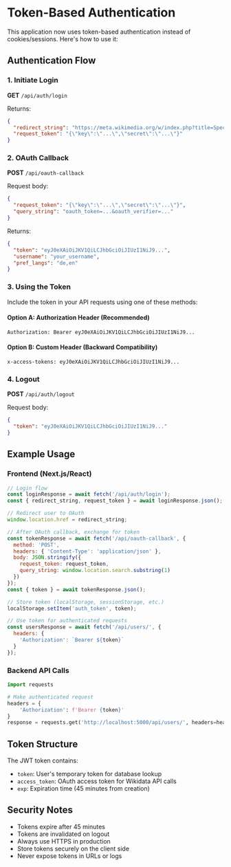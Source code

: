 # Token-Based Authentication

This application now uses token-based authentication instead of cookies/sessions. Here's how to use it:

## Authentication Flow

### 1. Initiate Login
**GET** `/api/auth/login`

Returns:
```json
{
  "redirect_string": "https://meta.wikimedia.org/w/index.php?title=Special:OAuth/authorize&oauth_token=...",
  "request_token": "{\"key\":\"...\",\"secret\":\"...\"}"
}
```

### 2. OAuth Callback
**POST** `/api/oauth-callback`

Request body:
```json
{
  "request_token": "{\"key\":\"...\",\"secret\":\"...\"}",
  "query_string": "oauth_token=...&oauth_verifier=..."
}
```

Returns:
```json
{
  "token": "eyJ0eXAiOiJKV1QiLCJhbGciOiJIUzI1NiJ9...",
  "username": "your_username",
  "pref_langs": "de,en"
}
```

### 3. Using the Token

Include the token in your API requests using one of these methods:

#### Option A: Authorization Header (Recommended)
```
Authorization: Bearer eyJ0eXAiOiJKV1QiLCJhbGciOiJIUzI1NiJ9...
```

#### Option B: Custom Header (Backward Compatibility)
```
x-access-tokens: eyJ0eXAiOiJKV1QiLCJhbGciOiJIUzI1NiJ9...
```

### 4. Logout
**POST** `/api/auth/logout`

Request body:
```json
{
  "token": "eyJ0eXAiOiJKV1QiLCJhbGciOiJIUzI1NiJ9..."
}
```

## Example Usage

### Frontend (Next.js/React)
```javascript
// Login flow
const loginResponse = await fetch('/api/auth/login');
const { redirect_string, request_token } = await loginResponse.json();

// Redirect user to OAuth
window.location.href = redirect_string;

// After OAuth callback, exchange for token
const tokenResponse = await fetch('/api/oauth-callback', {
  method: 'POST',
  headers: { 'Content-Type': 'application/json' },
  body: JSON.stringify({
    request_token: request_token,
    query_string: window.location.search.substring(1)
  })
});
const { token } = await tokenResponse.json();

// Store token (localStorage, sessionStorage, etc.)
localStorage.setItem('auth_token', token);

// Use token for authenticated requests
const usersResponse = await fetch('/api/users/', {
  headers: {
    'Authorization': `Bearer ${token}`
  }
});
```

### Backend API Calls
```python
import requests

# Make authenticated request
headers = {
    'Authorization': f'Bearer {token}'
}
response = requests.get('http://localhost:5000/api/users/', headers=headers)
```

## Token Structure

The JWT token contains:
- `token`: User's temporary token for database lookup
- `access_token`: OAuth access token for Wikidata API calls
- `exp`: Expiration time (45 minutes from creation)

## Security Notes

- Tokens expire after 45 minutes
- Tokens are invalidated on logout
- Always use HTTPS in production
- Store tokens securely on the client side
- Never expose tokens in URLs or logs
